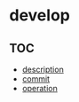 # develop

## TOC

* [description](description.md)
* [commit](commit.md)
* [operation](operation.md)
